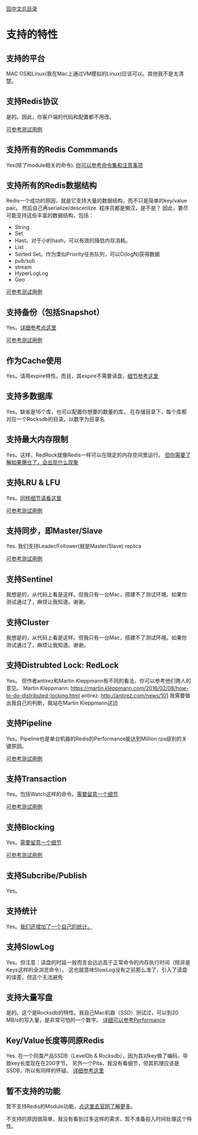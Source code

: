[回中文总目录](menu_cn.md)

# 支持的特性

## 支持的平台

MAC OS和Linux(我在Mac上通过VM模拟的Linux)应该可以。其他我不是太清楚。

## 支持Redis协议

是的。因此，你客户端的代码和配置都不用改。

[可参考测试用例](test_cn.md)

## 支持所有的Redis Commmands

Yes(除了module相关的命令). [你可以参考命令集和注意事项](commands_cn.md)

## 支持所有的Redis数据结构

Redis一个成功的原因，就是它支持大量的数据结构，而不只是简单的key/value pair。
然后自己再serialize/descerilize. 程序员都是懒汉，是不是？
因此，要尽可能支持这些丰富的数据结构，包括：
* String
* Set
* Hast。对于小的hash，可以有效的降低内存消耗。
* List
* Sorted Set。作为类似Priority任务队列，可以O(logN)获得数据
* pub/sub
* stream
* HyperLogLog
* Geo

[可参考测试用例](test_cn.md)

## 支持备份（包括Snapshot）
Yes。[详细参考点这里](persistence_cn.md)

[可参考测试用例](test_cn.md)

## 作为Cache使用
Yes。请用expire特性。而且，其expire不需要读盘，[细节参考这里](commands_cn.md)

## 支持多数据库
Yes。缺省是16个库，也可以配置你想要的数量的库。
在存储目录下，每个库都对应一个Rocksdb的目录，以数字为目录名

## 支持最大内存限制
Yes。这样，RedRock就像Redis一样可以在限定的内存空间里运行。
[但你需要了解如果爆仓了，会出现什么现象](howrun_cn.md)

## 支持LRU & LFU
Yes。[同样细节请看这里](howrun_cn.md)

[可参考测试用例](test_cn.md)

## 支持同步，即Master/Slave
Yes. 我们支持Leader/Follower(就是Master/Slave) replica

[可参考测试用例](test_cn.md)

## 支持Sentinel
我想是的，从代码上看是这样。但我只有一台Mac，搭建不了测试环境。如果你测试通过了，麻烦让我知道。谢谢。

## 支持Cluster
我想是的，从代码上看是这样。但我只有一台Mac，搭建不了测试环境。如果你测试通过了，麻烦让我知道。谢谢。

## 支持Distrubted Lock: RedLock
Yes。
但作者antirez和Martin Kleppmann有不同的看法，你可以参考他们两人的意见。
Martin Kleppmann: https://martin.kleppmann.com/2016/02/08/how-to-do-distributed-locking.html
antirez: http://antirez.com/news/101
我需要做出我自己的判断，我站在Martin Kleppmann这边

## 支持Pipeline
Yes。Pipeline也是单台机器的Redis的Performance能达到Million rps级别的关键原因。

[可参考测试用例](test_cn.md)

## 支持Transaction
Yes。包括Watch这样的命令。[需要留意一个细节](commands_cn.md)

[可参考测试用例](test_cn.md)

## 支持Blocking
Yes。[需要留意一个细节](commands_cn.md)

[可参考测试用例](test_cn.md)

## 支持Subcribe/Publish
Yes。

## 支持统计
Yes。[我们还增加了一个自己的统计。](stat_cn.md)

## 支持SlowLog
Yes。但注意：读盘的时延一般而言会远远高于正常命令的内存执行时间（除非是Keys这样的全浏览命令）。
这也就意味SlowLog没有之前那么准了，引入了读盘的误差，但这个无法避免

## 支持大量写盘
是的。这个是Rocksdb的特性。我自己Mac机器（SSD）测试过，可以到20 MB/s的写入量，是非常可怕的一个数字。
[详细可以参考Performance](performance_cn.md)

## Key/Value长度等同原Redis
Yes.
在一个同类产品SSDB（LevelDb & Rocksdb），因为其对key做了编码，导致key长度现在在200字节。
另外一个Pita，我没有看细节，但其机理应该是SSDB，所以有同样的怀疑。
[详细参考这里](peers_cn.md)

## 暂不支持的功能

暂不支持Redis的Module功能，[点这里去官网了解更多](https://redis.io/topics/modules-api-ref)。

不支持的原因很简单，我没有看到过多这样的需求，暂不准备投入时间处理这个特性。